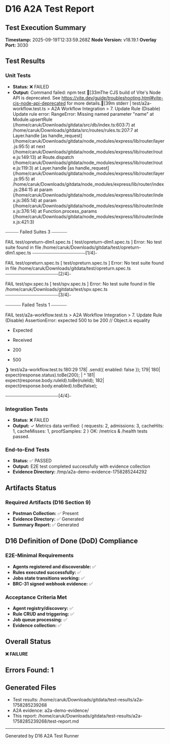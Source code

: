 # D16 A2A Test Report

## Test Execution Summary
**Timestamp:** 2025-09-19T12:33:59.268Z
**Node Version:** v18.19.1
**Overlay Port:** 3030

## Test Results

### Unit Tests
- **Status:** ❌ FAILED
- **Output:** Command failed: npm test
[33mThe CJS build of Vite's Node API is deprecated. See https://vite.dev/guide/troubleshooting.html#vite-cjs-node-api-deprecated for more details.[39m
stderr | test/a2a-workflow.test.ts > A2A Workflow Integration > 7. Update Rule (Disable)
Update rule error: RangeError: Missing named parameter "name"
    at Module.upsertRule (/home/caruk/Downloads/gitdata/src/db/index.ts:603:7)
    at /home/caruk/Downloads/gitdata/src/routes/rules.ts:207:7
    at Layer.handle [as handle_request] (/home/caruk/Downloads/gitdata/node_modules/express/lib/router/layer.js:95:5)
    at next (/home/caruk/Downloads/gitdata/node_modules/express/lib/router/route.js:149:13)
    at Route.dispatch (/home/caruk/Downloads/gitdata/node_modules/express/lib/router/route.js:119:3)
    at Layer.handle [as handle_request] (/home/caruk/Downloads/gitdata/node_modules/express/lib/router/layer.js:95:5)
    at /home/caruk/Downloads/gitdata/node_modules/express/lib/router/index.js:284:15
    at param (/home/caruk/Downloads/gitdata/node_modules/express/lib/router/index.js:365:14)
    at param (/home/caruk/Downloads/gitdata/node_modules/express/lib/router/index.js:376:14)
    at Function.process_params (/home/caruk/Downloads/gitdata/node_modules/express/lib/router/index.js:421:3)

⎯⎯⎯⎯⎯⎯ Failed Suites 3 ⎯⎯⎯⎯⎯⎯⎯

 FAIL  test/opreturn-dlm1.spec.ts [ test/opreturn-dlm1.spec.ts ]
Error: No test suite found in file /home/caruk/Downloads/gitdata/test/opreturn-dlm1.spec.ts
⎯⎯⎯⎯⎯⎯⎯⎯⎯⎯⎯⎯⎯⎯⎯⎯⎯⎯⎯⎯⎯⎯⎯⎯[1/4]⎯

 FAIL  test/opreturn.spec.ts [ test/opreturn.spec.ts ]
Error: No test suite found in file /home/caruk/Downloads/gitdata/test/opreturn.spec.ts
⎯⎯⎯⎯⎯⎯⎯⎯⎯⎯⎯⎯⎯⎯⎯⎯⎯⎯⎯⎯⎯⎯⎯⎯[2/4]⎯

 FAIL  test/spv.spec.ts [ test/spv.spec.ts ]
Error: No test suite found in file /home/caruk/Downloads/gitdata/test/spv.spec.ts
⎯⎯⎯⎯⎯⎯⎯⎯⎯⎯⎯⎯⎯⎯⎯⎯⎯⎯⎯⎯⎯⎯⎯⎯[3/4]⎯

⎯⎯⎯⎯⎯⎯⎯ Failed Tests 1 ⎯⎯⎯⎯⎯⎯⎯

 FAIL  test/a2a-workflow.test.ts > A2A Workflow Integration > 7. Update Rule (Disable)
AssertionError: expected 500 to be 200 // Object.is equality

- Expected
+ Received

- 200
+ 500

 ❯ test/a2a-workflow.test.ts:180:29
    178|       .send({ enabled: false });
    179| 
    180|     expect(response.status).toBe(200);
       |                             ^
    181|     expect(response.body.ruleId).toBe(ruleId);
    182|     expect(response.body.enabled).toBe(false);

⎯⎯⎯⎯⎯⎯⎯⎯⎯⎯⎯⎯⎯⎯⎯⎯⎯⎯⎯⎯⎯⎯⎯⎯[4/4]⎯



### Integration Tests
- **Status:** ❌ FAILED
- **Output:** ✓ Metrics data verified: {
  requests: 2,
  admissions: 3,
  cacheHits: 1,
  cacheMisses: 1,
  proofSamples: 2
}
OK: /metrics & /health tests passed.


### End-to-End Tests
- **Status:** ✅ PASSED
- **Output:** E2E test completed successfully with evidence collection
- **Evidence Directory:** /tmp/a2a-demo-evidence-1758285244292

## Artifacts Status

### Required Artifacts (D16 Section 9)
- **Postman Collection:** ✅ Present
- **Evidence Directory:** ✅ Generated
- **Summary Report:** ✅ Generated

## D16 Definition of Done (DoD) Compliance

### E2E-Minimal Requirements
- **Agents registered and discoverable:** ✅
- **Rules executed successfully:** ✅
- **Jobs state transitions working:** ✅
- **BRC-31 signed webhook evidence:** ✅

### Acceptance Criteria Met
- **Agent registry/discovery:** ✅
- **Rule CRUD and triggering:** ✅
- **Job queue processing:** ✅
- **Evidence collection:** ✅

## Overall Status
**❌ FAILURE**


## Errors Found: 1



## Generated Files
- Test results: /home/caruk/Downloads/gitdata/test-results/a2a-1758285239268
- A2A evidence: a2a-demo-evidence/
- This report: /home/caruk/Downloads/gitdata/test-results/a2a-1758285239268/test-report.md

---
Generated by D16 A2A Test Runner
